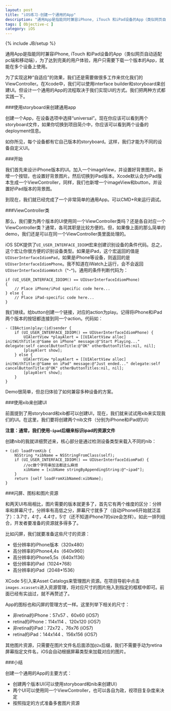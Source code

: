 ```yaml
---
layout: post
title: "iOS练习-创建一个通用的App"
description: "通用App是指能同时兼容iPhone, iTouch 和iPad设备的App（类似网页自动适配pc端和移动端），为了达到完美的用户体验，用户只需要下载一个版本的App，就能在多个设备上使用。"
tags: [ Objective-c ]
category: iOS
---
```

{% include JB/setup %}

通用App是指能同时兼容iPhone, iTouch 和iPad设备的App（类似网页自动适配pc端和移动端），为了达到完美的用户体验，用户只需要下载一个版本的App，就能在多个设备上使用。

为了实现这种“自适应”的效果，我们还是需要做很多工作来优化我们的ViewController。在Xcode中，我们可以使用interface builder和storyboard来创建UI。但设计一个通用的App的流程取决于我们实现UI的方式。我们把两种方式都实践一下。

###使用storyboard来创建通用app

创建一个App，在设备选项中选择“universal”。现在你应该可以看到两个storyboard文件，如果你切换到项目简介中，你应该可以看到两个设备的deployment信息。

如你所见，每个设备都有它自己版本的storyboard。这样，我们才能为不同的设备自定义UI。

###开始

我们首先来设计iPhone版本的UI。加入一个imageView，并设置好背景图片。新增一个按钮，也设置好背景图片。然后切换到iPad版本。Xcode默认会为iPad版本生成一个ViewController，同样，我们也新增一个imageView和button，并设置好iPad版本的背景图。

到现在，我们就已经完成了一个非常简单的通用App。可以CMD+R来运行调试。

###ViewController类

那么，我们要为两个版本的UI使用同一个ViewController类吗？还是各自对应一个ViewController类？通常，各司其职是比较方便的。但，如果像上面的那么简单的demo，我们还是可以在同一个ViewController类里面处理的。

iOS SDK提供了`UI_USER_INTERFACE_IDIOM`宏来创建识别设备的条件代码。总之，这个宏让你很方便的识别设备类型。如果是iPad，这个宏返回的值是`UIUserInterfaceIdiomPad`，如果是iPhone等设备，则返回的是`UIUserInterfaceIdiomPhone`。我不知道在iWatch上运行，会不会返回`UIUserInterfaceIdiomWatch`（^-^)。通用的条件判断代码为：

    if (UI_USER_INTERFACE_IDIOM() == UIUserInterfaceIdiomPhone) 
    {
        // Place iPhone/iPod specific code here...
    } else {
        // Place iPad-specific code here...
    }
    
我们继续。给button创建一个链接，对应的action为play。记得将iPhone和iPad两个版本的按钮都连接到同一个action。代码如：

    - (IBAction)play:(id)sender {
        if (UI_USER_INTERFACE_IDIOM() == UIUserInterfaceIdiomPhone) {
            UIAlertView *playAlert = [[UIAlertView alloc] initWithTitle:@"Game on iPhone" message:@"Start Playing..." delegate:self cancelButtonTitle:@"OK" otherButtonTitles:nil, nil];
            [playAlert show];
        } else {
            UIAlertView *playAlert = [[UIAlertView alloc] initWithTitle:@"Game on iPad" message:@"Just ended..." delegate:self cancelButtonTitle:@"OK" otherButtonTitles:nil, nil];
            [playAlert show];
        }
    }

Demo很简单，但总归体验了如何兼容多种设备的方案。

###使用xib来创建UI

前面提到了用storyboard和xib都可以创建UI，现在，我们就来试试用xib来实现我们的UI。在这里，我们要将创建两个nib文件（分别为iPhone和iPad的UI）

**注意：通常，我们使用`~ipad`后缀来标识ipad的资源文件**

创建nib的我就详细赘述来，核心部分是通过检测设备类型来载入不同的nib：

    + (id) loadFromXib {
        NSString *xibName = NSStringFromClass(self);
        if (UI_USER_INTERFACE_IDIOM() == UIUserInterfaceIdiomPad) {
            //oc做个字符串加法都这么麻烦
            xibName = [xibName stringByAppendingString:@"~ipad"];
        }
        return [self loadFromXibNamed:xibName];
    }

###闪屏、图标和图片资源

和两天UI布局相比，图片需要的版本就更多了，首先它有两个维度的区分：分辨率和屏幕尺寸。分辨率有高低之分，屏幕尺寸就多了（自动iPhone6开始就泛滥了）：3.7寸，4寸，4.4寸，5寸（还不知道iPhone7的size会怎样）。如此一排列组合，开发者要准备的资源就多得多了。

比如闪屏，我们就要准备这些尺寸的资源：

- 低分辨率的iPhone版本（320x480）
- 高分辨率的iPhone4,4s（640x960）
- 高分辨率的iPhone5,5s（640x1136）
- 低分辨率的iPad（1024*768）
- 高分辨率的iPad（2048*1536）

XCode 5引入来Asset Catalogs来管理图片资源。在项目导航中点击`images.xcassets`进入资源管理，将对应尺寸的图片拖入到指定的框框中即可。前面已经有实战过，就不再赘述了。

App的图标也和闪屏的管理方式一样。这里列举下相关的尺寸：

- 非retina的iPhone：57x57 、60x60 (iOS7)
- retina的iPhone：114x114 、120x120 (iOS7)
- 非retina的iPad：72x72 、76x76 (iOS7)
- retina的iPad：144x144 、156x156 (iOS7)

其他图片资源，只需要在图片文件名后面添加`@2x`后缀，我们不需要手动为retina屏幕指定文件名，iOS会自动根据屏幕类型来加载对应的图片。

###小结

创建一个通用的App的主要方式：

- 创建两个版本UI(可以使用storyboard和nib来创建UI）
- 两个UI可以使用同一个ViewController，也可以各自为政，视项目复杂度来决定
- 按照指定的方式准备多套图片资源
